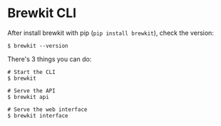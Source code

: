 # Brewkit CLI
After install brewkit with pip (`pip install brewkit`), check the version:
```
$ brewkit --version
```

There's 3 things you can do:
```
# Start the CLI
$ brewkit

# Serve the API
$ brewkit api

# Serve the web interface
$ brewkit interface
```
